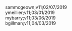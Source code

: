 sammcgeown;v11;02/07/2019<br/>
ymeillier;v11;03/01/2019<br/>
mybarry;v11;03/06/2019<br/>
bgillman;v11;04/03/2019<br/>
